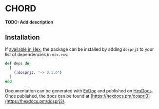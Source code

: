 # CHORD

**TODO: Add description**

## Installation

If [available in Hex](https://hex.pm/docs/publish), the package can be installed
by adding `dosprj3` to your list of dependencies in `mix.exs`:

```elixir
def deps do
  [
    {:dosprj3, "~> 0.1.0"}
  ]
end
```

Documentation can be generated with [ExDoc](https://github.com/elixir-lang/ex_doc)
and published on [HexDocs](https://hexdocs.pm). Once published, the docs can
be found at [https://hexdocs.pm/dosprj3](https://hexdocs.pm/dosprj3).

